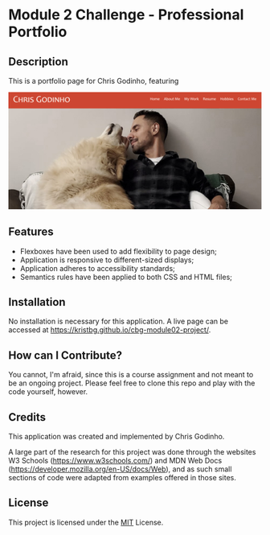 # Module 2 Challenge - Professional Portfolio

## Description

This is a portfolio page for Chris Godinho, featuring 

![A render of the finished page](/assets/images/deployed-app.jpg)

## Features

   - Flexboxes have been used to add flexibility to page design;
   - Application is responsive to different-sized displays;
   - Application adheres to accessibility standards;
   - Semantics rules have been applied to both CSS and HTML files;

## Installation

No installation is necessary for this application. A live page can be accessed at <https://kristbg.github.io/cbg-module02-project/>.

## How can I Contribute?

You cannot, I'm afraid, since this is a course assignment and not meant to be an ongoing project. Please feel free to clone this repo and play with the code yourself, however.

## Credits

This application was created and implemented by Chris Godinho.

A large part of the research for this project was done through the websites W3 Schools (<https://www.w3schools.com/>) and MDN Web Docs (<https://developer.mozilla.org/en-US/docs/Web>), and as such small sections of code were adapted from examples offered in those sites.

## License

This project is licensed under the [MIT](/LICENSE) License.